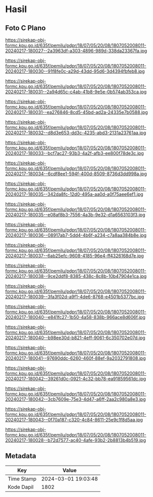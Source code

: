 # Hasil

## Foto C Plano

https://sirekap-obj-formc.kpu.go.id/635f/pemilu/pdpr/18/07/05/20/08/1807052008011-20240217-180027--2a3963df-a303-4896-989d-338da23367fa.jpg

https://sirekap-obj-formc.kpu.go.id/635f/pemilu/pdpr/18/07/05/20/08/1807052008011-20240217-180030--91f8fe0c-a29d-43dd-95d6-3d4394fbfeb8.jpg

https://sirekap-obj-formc.kpu.go.id/635f/pemilu/pdpr/18/07/05/20/08/1807052008011-20240217-180031--2a94d65c-c4ab-41b8-9e5e-0b574ab353ca.jpg

https://sirekap-obj-formc.kpu.go.id/635f/pemilu/pdpr/18/07/05/20/08/1807052008011-20240217-180031--ea276846-8cd5-45bd-ad2a-24335e7b0588.jpg

https://sirekap-obj-formc.kpu.go.id/635f/pemilu/pdpr/18/07/05/20/08/1807052008011-20240217-180032--d8d3e653-dd3c-4235-abd3-2131a23761aa.jpg

https://sirekap-obj-formc.kpu.go.id/635f/pemilu/pdpr/18/07/05/20/08/1807052008011-20240217-180033--bcf7ac27-93b3-4a2f-afb3-ee800f78de3c.jpg

https://sirekap-obj-formc.kpu.go.id/635f/pemilu/pdpr/18/07/05/20/08/1807052008011-20240217-180034--6cdf8ee1-594f-400d-8509-8736d3dd998a.jpg

https://sirekap-obj-formc.kpu.go.id/635f/pemilu/pdpr/18/07/05/20/08/1807052008011-20240217-180035--342da8fc-12d0-495a-aa0d-a0f75aee6ef1.jpg

https://sirekap-obj-formc.kpu.go.id/635f/pemilu/pdpr/18/07/05/20/08/1807052008011-20240217-180035--e08af8b3-7556-4a3b-9e32-d1a6563103f3.jpg

https://sirekap-obj-formc.kpu.go.id/635f/pemilu/pdpr/18/07/05/20/08/1807052008011-20240217-180036--08917ab7-5dd4-4b6f-a234-c7a8aa384b8e.jpg

https://sirekap-obj-formc.kpu.go.id/635f/pemilu/pdpr/18/07/05/20/08/1807052008011-20240217-180037--6ab25efc-9608-4185-96e4-ff4326168d7e.jpg

https://sirekap-obj-formc.kpu.go.id/635f/pemilu/pdpr/18/07/05/20/08/1807052008011-20240217-180038--9ce2ddf8-8385-438c-8c8b-10b47904e1ca.jpg

https://sirekap-obj-formc.kpu.go.id/635f/pemilu/pdpr/18/07/05/20/08/1807052008011-20240217-180039--3fa3f02d-a9f1-4de6-8768-e4501b5377bc.jpg

https://sirekap-obj-formc.kpu.go.id/635f/pemilu/pdpr/18/07/05/20/08/1807052008011-20240217-180040--e841fc27-1b50-4a58-838b-966ace8d606f.jpg

https://sirekap-obj-formc.kpu.go.id/635f/pemilu/pdpr/18/07/05/20/08/1807052008011-20240217-180040--b98ee30d-b821-4eff-9061-6c350702e07d.jpg

https://sirekap-obj-formc.kpu.go.id/635f/pemilu/pdpr/18/07/05/20/08/1807052008011-20240217-180041--97690ddc-6260-460f-88ef-9a2032791808.jpg

https://sirekap-obj-formc.kpu.go.id/635f/pemilu/pdpr/18/07/05/20/08/1807052008011-20240217-180042--39261d0c-0921-4c32-bb78-ea91859561dc.jpg

https://sirekap-obj-formc.kpu.go.id/635f/pemilu/pdpr/18/07/05/20/08/1807052008011-20240217-180042--3cb7609e-75e3-4d47-a6ff-2aa2c980a8e3.jpg

https://sirekap-obj-formc.kpu.go.id/635f/pemilu/pdpr/18/07/05/20/08/1807052008011-20240217-180043--0f70a187-c320-4c84-8611-25e9c1f8d5aa.jpg

https://sirekap-obj-formc.kpu.go.id/635f/pemilu/pdpr/18/07/05/20/08/1807052008011-20240217-180028--b72d7577-ac40-4afe-93b2-2b8813b4b519.jpg


## Metadata

| Key        | Value               |
| ---------- | ------------------- |
| Time Stamp | 2024-03-01 19:03:48 |
| Kode Dapil | 1802                |




